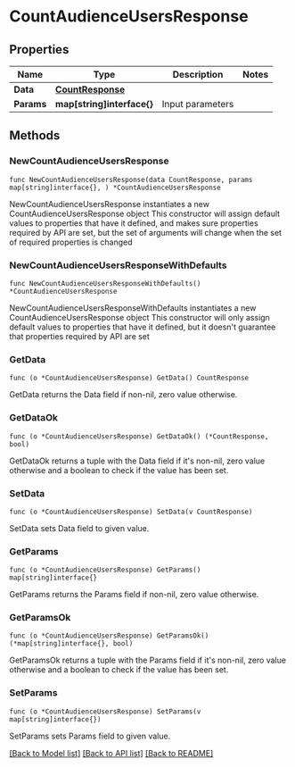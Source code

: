 # CountAudienceUsersResponse

## Properties

Name | Type | Description | Notes
------------ | ------------- | ------------- | -------------
**Data** | [**CountResponse**](CountResponse.md) |  | 
**Params** | **map[string]interface{}** | Input parameters | 

## Methods

### NewCountAudienceUsersResponse

`func NewCountAudienceUsersResponse(data CountResponse, params map[string]interface{}, ) *CountAudienceUsersResponse`

NewCountAudienceUsersResponse instantiates a new CountAudienceUsersResponse object
This constructor will assign default values to properties that have it defined,
and makes sure properties required by API are set, but the set of arguments
will change when the set of required properties is changed

### NewCountAudienceUsersResponseWithDefaults

`func NewCountAudienceUsersResponseWithDefaults() *CountAudienceUsersResponse`

NewCountAudienceUsersResponseWithDefaults instantiates a new CountAudienceUsersResponse object
This constructor will only assign default values to properties that have it defined,
but it doesn't guarantee that properties required by API are set

### GetData

`func (o *CountAudienceUsersResponse) GetData() CountResponse`

GetData returns the Data field if non-nil, zero value otherwise.

### GetDataOk

`func (o *CountAudienceUsersResponse) GetDataOk() (*CountResponse, bool)`

GetDataOk returns a tuple with the Data field if it's non-nil, zero value otherwise
and a boolean to check if the value has been set.

### SetData

`func (o *CountAudienceUsersResponse) SetData(v CountResponse)`

SetData sets Data field to given value.


### GetParams

`func (o *CountAudienceUsersResponse) GetParams() map[string]interface{}`

GetParams returns the Params field if non-nil, zero value otherwise.

### GetParamsOk

`func (o *CountAudienceUsersResponse) GetParamsOk() (*map[string]interface{}, bool)`

GetParamsOk returns a tuple with the Params field if it's non-nil, zero value otherwise
and a boolean to check if the value has been set.

### SetParams

`func (o *CountAudienceUsersResponse) SetParams(v map[string]interface{})`

SetParams sets Params field to given value.



[[Back to Model list]](../README.md#documentation-for-models) [[Back to API list]](../README.md#documentation-for-api-endpoints) [[Back to README]](../README.md)


